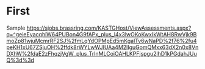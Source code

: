 # First
Sample
https://sjobs.brassring.com/KASTGHost/ViewAssessments.aspx?q=^geieEyacqhiW64PUBon4G9fAPx_plus_l4x3lwOKoKwxIkWtAH8RwVjk9BmoZp81wjuMcmrRF2SJ%2fmLqYdOPMpEd5mKgalTv6wNaPD%2f76%2fu4peKH1xU67ZSjuOH%2ffdk8rWYLwWJIUAa4M2lIguGomQMxx63dX2n0x8VnDXhW%2fdaE2zFhqzjVgW_plus_TrlnMLCoiOAHLKPFjspgu2lhD1kPGdahJUuQ%3d%3d
